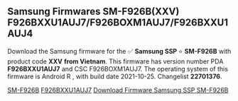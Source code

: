 <h2>Samsung Firmwares SM-F926B(XXV) F926BXXU1AUJ7/F926BOXM1AUJ7/F926BXXU1AUJ4</h2>
Download the Samsung firmware for the ✅ <strong>Samsung SSP </strong> ⭐ <strong>SM-F926B</strong> with product code <strong>XXV</strong> <strong> from Vietnam</strong>. This firmware has version number PDA <strong>F926BXXU1AUJ7</strong> and CSC F926BOXM1AUJ7. The operating system of this firmware is Android R , with build date 2021-10-25. Changelist <strong>22701376</strong>.


[SM-F926B](https://samfirm.shop/samsung/model/SM-F926B)
[F926BXXU1AUJ7](https://samfirm.shop/samsung/pda/F926BXXU1AUJ7)
[Download Firmware Samsung SSP SM-F926B](https://samfirm.shop/samsung/firmware/467798)
